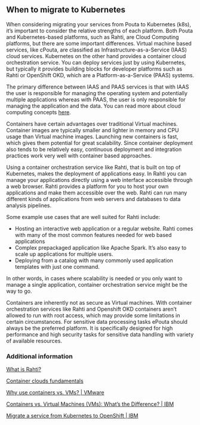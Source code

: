 ## When to migrate to Kubernetes

When considering migrating your services from Pouta to Kubernetes (k8s), it’s important to consider the relative
strengths of each platform. Both Pouta and Kubernetes-based platforms, such as Rahti, are Cloud
Computing platforms, but there are some important differences. Virtual machine based services, like
cPouta, are classified as Infrastructure-as-a-Service (IAAS) cloud services. Kubernetes on the other
hand provides a container cloud orchestration service. You can deploy services just by using
Kubernetes, but typically it provides building blocks for developer platforms such as Rahti or
OpenShift OKD, which are a Platform-as-a-Service (PAAS) systems.

The primary difference between IAAS and PAAS services is that with IAAS the user is responsible
for managing the operating system and potentially multiple applications whereas with PAAS, the
user is only responsible for managing the application and the data. You can read more about cloud
computing concepts [here](https://docs.csc.fi/cloud/concepts/).

Containers have certain advantages over traditional Virtual machines. Container images are typically
smaller and lighter in memory and CPU usage than Virtual machine images. Launching new containers is
fast, which gives them potential for great scalability. Since container deployment also tends to be
relatively easy, continuous deployment and integration practices work very well with container based
approaches.

Using a container orchestration service like Rahti, that is built on top of Kubernetes, makes the
deployment of applications easy. In Rahti you can manage your applications directly using a web
interface accessible through a web browser. Rahti provides a platform for you to host your own applications
and make them accessible over the web. Rahti can run many different kinds of applications from web servers
and databases to data analysis pipelines.

Some example use cases that are well suited for Rahti include:

* Hosting an interactive web application or a regular website. Rahti comes with many of the most common
features needed for web based applications
* Complex prepackaged application like Apache Spark. It’s also easy to scale up applications for multiple
users.
* Deploying from a catalog with many commonly used application templates with just one command.

In other words, in cases where scalability is needed or you only want to manage a single application, container
orchestration service might be the way to go.

Containers are inherently not as secure as Virtual machines. With container orchestration services like
Rahti and Openshift OKD containers aren’t allowed to run with root access, which may provide  some limitations
in certain circumstances. For sensitive data processing tasks ePouta should always be the preferred platform. It
is specifically designed for high performance and high security tasks for sensitive data handling with variety
of available resources.

### Additional information

[What is Rahti?](https://docs.csc.fi/cloud/rahti/rahti-what-is/)

[Container clouds fundamentals](https://rahti-course.a3s.fi/basic.html#1)

[Why use containers vs. VMs? | VMware](https://www.vmware.com/topics/glossary/content/vms-vs-containers.html)

[Containers vs. Virtual Machines (VMs): What’s the Difference? | IBM](https://www.ibm.com/cloud/blog/containers-vs-vms)

[Migrate a service from Kubernetes to OpenShift | IBM](https://developer.ibm.com/learningpaths/migrate-kubernetes-openshift/)
